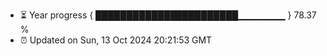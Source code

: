 - ⏳ Year progress { ███████████████████████▁▁▁▁▁▁▁ } 78.37 %
- ⏰ Updated on Sun, 13 Oct 2024 20:21:53 GMT

